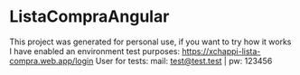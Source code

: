 # ListaCompraAngular

This project was generated for personal use, if you want to try how it works I have enabled an environment test purposes: https://xchappi-lista-compra.web.app/login
User for tests: mail: test@test.test | pw: 123456
